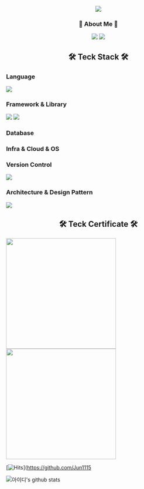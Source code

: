 <div align="left">
  <p align="center">
    <a><img src="https://capsule-render.vercel.app/api?type=waving&color=auto&height=250&section=header&text=JunSeok%20Kim&fontSize=90&fontColor=000000&fontAlignY=40&fontAlign=50&desc=Developer&descAlign=73&descAlignY=60&descSize=30" /a>
  </p>
    </a>
<h3 align="center"> 🎳 About Me 🎳 </h3>
  <p align="center">
    <a href="https://www.instagram.com/jun_meeeeee/"><img src="https://img.shields.io/badge/Instagram-E4405F?style=flat&logo=Instagram&logoColor=white&link=https://www.instagram.com/jun_meeeeee/"/></a>
    <a href="https://www.notion.so/52f0940095d342c6998e7a40d08761f0"><img src="https://img.shields.io/badge/Notion-000000?style=flat&logo=Notion&logoColor=white&link=https://www.notion.so/52f0940095d342c6998e7a40d08761f0"/></a>
  </p>
  
<h2 align="center">🛠 Teck Stack 🛠</h2>
<h3 align="left">Language</h2>
<p align="left">
<img src="https://img.shields.io/badge/Python-white?style=flat&logo=Python&logoColor=3776AB"/></a>
</p>

<h3 align="left">Framework & Library</h3>
<p align="left">
  <img src="https://img.shields.io/badge/pandas-150458?style=flat&logo=pandas&logoColor=white"/></a>
  <img src="https://img.shields.io/badge/RPA-UiPath-orange"/></a>
</p>

<h3 align="left">Database</h3>
<p align="left">
  <a></a>
</p>


<h3 align="left">Infra & Cloud & OS</h3>
<p align="left">
  <a></a>
</p>

<h3 align="left">Version Control</h3>
<p align="left">
  <img src="https://img.shields.io/badge/GitHub-181717?style=flat&logo=GitHub&logoColor=white"/></a>
</p>

<h3 align="left">Architecture & Design Pattern</h3>
<p align="left">
    <img src="https://img.shields.io/badge/MTV-3386df?style=flat&logo=mvt&logoColor=white"/>
</p>


<h2 align="center">🛠 Teck Certificate 🛠</h2>
<p align="left">
<img src="https://user-images.githubusercontent.com/114639257/215338073-8f6543e6-7022-4061-8662-d452fd128793.jpg" width="300"></img>
<img src="https://user-images.githubusercontent.com/114639257/215338311-cb8821ef-ced8-47df-8d80-24dff9a15ce0.jpg" width="300"></img>
</p>

[![Hits](https://hits.seeyoufarm.com/api/count/incr/badge.svg?url=https%3A%2F%2Fgithub.com%2FJun1115&count_bg=%23EFB5DC&title_bg=%23F98294&icon=hey.svg&icon_color=%23FFFFFF&title=hits&edge_flat=false)](https://github.com/Jun1115

![아이디's github stats](https://github-readme-stats.vercel.app/api?username=Jun1115&show_icons=true)

</div>
